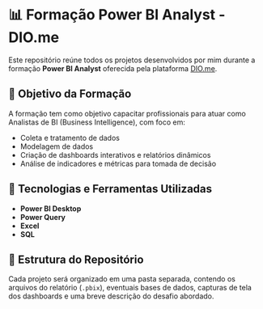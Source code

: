 # 📊 Formação Power BI Analyst - DIO.me

Este repositório reúne todos os projetos desenvolvidos por mim durante a formação **Power BI Analyst** oferecida pela plataforma [DIO.me](https://www.dio.me/).

## 🎯 Objetivo da Formação

A formação tem como objetivo capacitar profissionais para atuar como Analistas de BI (Business Intelligence), com foco em:

- Coleta e tratamento de dados
- Modelagem de dados
- Criação de dashboards interativos e relatórios dinâmicos
- Análise de indicadores e métricas para tomada de decisão

## 🧠 Tecnologias e Ferramentas Utilizadas

- **Power BI Desktop**
- **Power Query**
- **Excel**
- **SQL**

## 📁 Estrutura do Repositório

Cada projeto será organizado em uma pasta separada, contendo os arquivos do relatório (`.pbix`), eventuais bases de dados, capturas de tela dos dashboards e uma breve descrição do desafio abordado.

